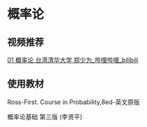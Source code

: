 # 概率论

## 视频推荐

[01 概率论 台湾清华大学 郑少为_哔哩哔哩_bilibili](https://www.bilibili.com/video/BV1DR4y1u7Dm/?spm_id_from=333.999.0.0&vd_source=d03b0f673ed993b8e86fd863bd92d95e)

## 使用教材

Ross-First. Course in Probability,8ed-英文原版

概率论基础 第三版 (李贤平) 